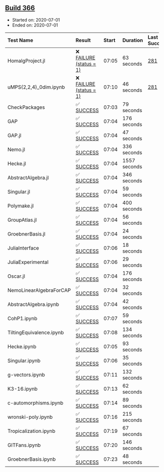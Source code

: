 ## [Build 366](https://oscarci.mathematik.uni-kl.de/job/oscar-stable/366/)

* Started on: 2020-07-01
* Ended on: 2020-07-01

| Test Name    | Result | Start | Duration | Last Success | First Failure |
|:-------------|:-------|:------|:---------|:-------------|:--------------|
| HomalgProject.jl | ❌ [FAILURE (status = 1)](https://oscarci.mathematik.uni-kl.de/job/oscar-stable/366/artifact/logs/build-366/HomalgProject.jl.log) | 07:05 | 63 seconds | [281](https://oscarci.mathematik.uni-kl.de/job/oscar-stable/281/) | [282](https://oscarci.mathematik.uni-kl.de/job/oscar-stable/282/) |
| uMPS(2,2,4)_0dim.ipynb | ❌ [FAILURE (status = 1)](https://oscarci.mathematik.uni-kl.de/job/oscar-stable/366/artifact/logs/build-366/uMPS-2-2-4-_0dim.ipynb.log) | 07:10 | 46 seconds | [281](https://oscarci.mathematik.uni-kl.de/job/oscar-stable/281/) | [282](https://oscarci.mathematik.uni-kl.de/job/oscar-stable/282/) |
| CheckPackages | ✅ [SUCCESS](https://oscarci.mathematik.uni-kl.de/job/oscar-stable/366/artifact/logs/build-366/CheckPackages.log) | 07:03 | 79 seconds |  |  |
| GAP | ✅ [SUCCESS](https://oscarci.mathematik.uni-kl.de/job/oscar-stable/366/artifact/logs/build-366/GAP.log) | 07:04 | 176 seconds |  |  |
| GAP.jl | ✅ [SUCCESS](https://oscarci.mathematik.uni-kl.de/job/oscar-stable/366/artifact/logs/build-366/GAP.jl.log) | 07:04 | 47 seconds |  |  |
| Nemo.jl | ✅ [SUCCESS](https://oscarci.mathematik.uni-kl.de/job/oscar-stable/366/artifact/logs/build-366/Nemo.jl.log) | 07:04 | 336 seconds |  |  |
| Hecke.jl | ✅ [SUCCESS](https://oscarci.mathematik.uni-kl.de/job/oscar-stable/366/artifact/logs/build-366/Hecke.jl.log) | 07:04 | 1557 seconds |  |  |
| AbstractAlgebra.jl | ✅ [SUCCESS](https://oscarci.mathematik.uni-kl.de/job/oscar-stable/366/artifact/logs/build-366/AbstractAlgebra.jl.log) | 07:04 | 346 seconds |  |  |
| Singular.jl | ✅ [SUCCESS](https://oscarci.mathematik.uni-kl.de/job/oscar-stable/366/artifact/logs/build-366/Singular.jl.log) | 07:04 | 59 seconds |  |  |
| Polymake.jl | ✅ [SUCCESS](https://oscarci.mathematik.uni-kl.de/job/oscar-stable/366/artifact/logs/build-366/Polymake.jl.log) | 07:04 | 400 seconds |  |  |
| GroupAtlas.jl | ✅ [SUCCESS](https://oscarci.mathematik.uni-kl.de/job/oscar-stable/366/artifact/logs/build-366/GroupAtlas.jl.log) | 07:04 | 56 seconds |  |  |
| GroebnerBasis.jl | ✅ [SUCCESS](https://oscarci.mathematik.uni-kl.de/job/oscar-stable/366/artifact/logs/build-366/GroebnerBasis.jl.log) | 07:04 | 24 seconds |  |  |
| JuliaInterface | ✅ [SUCCESS](https://oscarci.mathematik.uni-kl.de/job/oscar-stable/366/artifact/logs/build-366/JuliaInterface.log) | 07:06 | 18 seconds |  |  |
| JuliaExperimental | ✅ [SUCCESS](https://oscarci.mathematik.uni-kl.de/job/oscar-stable/366/artifact/logs/build-366/JuliaExperimental.log) | 07:06 | 29 seconds |  |  |
| Oscar.jl | ✅ [SUCCESS](https://oscarci.mathematik.uni-kl.de/job/oscar-stable/366/artifact/logs/build-366/Oscar.jl.log) | 07:04 | 176 seconds |  |  |
| NemoLinearAlgebraForCAP | ✅ [SUCCESS](https://oscarci.mathematik.uni-kl.de/job/oscar-stable/366/artifact/logs/build-366/NemoLinearAlgebraForCAP.log) | 07:04 | 32 seconds |  |  |
| AbstractAlgebra.ipynb | ✅ [SUCCESS](https://oscarci.mathematik.uni-kl.de/job/oscar-stable/366/artifact/logs/build-366/AbstractAlgebra.ipynb.log) | 07:04 | 42 seconds |  |  |
| CohP1.ipynb | ✅ [SUCCESS](https://oscarci.mathematik.uni-kl.de/job/oscar-stable/366/artifact/logs/build-366/CohP1.ipynb.log) | 07:07 | 59 seconds |  |  |
| TiltingEquivalence.ipynb | ✅ [SUCCESS](https://oscarci.mathematik.uni-kl.de/job/oscar-stable/366/artifact/logs/build-366/TiltingEquivalence.ipynb.log) | 07:08 | 134 seconds |  |  |
| Hecke.ipynb | ✅ [SUCCESS](https://oscarci.mathematik.uni-kl.de/job/oscar-stable/366/artifact/logs/build-366/Hecke.ipynb.log) | 07:05 | 93 seconds |  |  |
| Singular.ipynb | ✅ [SUCCESS](https://oscarci.mathematik.uni-kl.de/job/oscar-stable/366/artifact/logs/build-366/Singular.ipynb.log) | 07:06 | 35 seconds |  |  |
| g-vectors.ipynb | ✅ [SUCCESS](https://oscarci.mathematik.uni-kl.de/job/oscar-stable/366/artifact/logs/build-366/g-vectors.ipynb.log) | 07:11 | 132 seconds |  |  |
| K3-16.ipynb | ✅ [SUCCESS](https://oscarci.mathematik.uni-kl.de/job/oscar-stable/366/artifact/logs/build-366/K3-16.ipynb.log) | 07:13 | 62 seconds |  |  |
| c-automorphisms.ipynb | ✅ [SUCCESS](https://oscarci.mathematik.uni-kl.de/job/oscar-stable/366/artifact/logs/build-366/c-automorphisms.ipynb.log) | 07:14 | 89 seconds |  |  |
| wronski-poly.ipynb | ✅ [SUCCESS](https://oscarci.mathematik.uni-kl.de/job/oscar-stable/366/artifact/logs/build-366/wronski-poly.ipynb.log) | 07:16 | 215 seconds |  |  |
| Tropicalization.ipynb | ✅ [SUCCESS](https://oscarci.mathematik.uni-kl.de/job/oscar-stable/366/artifact/logs/build-366/Tropicalization.ipynb.log) | 07:19 | 67 seconds |  |  |
| GITFans.ipynb | ✅ [SUCCESS](https://oscarci.mathematik.uni-kl.de/job/oscar-stable/366/artifact/logs/build-366/GITFans.ipynb.log) | 07:20 | 146 seconds |  |  |
| GroebnerBasis.ipynb | ✅ [SUCCESS](https://oscarci.mathematik.uni-kl.de/job/oscar-stable/366/artifact/logs/build-366/GroebnerBasis.ipynb.log) | 07:23 | 48 seconds |  |  |
